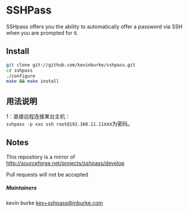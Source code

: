 # SSHPass

SSHpass offers you the ability to automatically offer a password via SSH when
you are prompted for it.

## Install

```bash
git clone git://github.com/kevinburke/sshpass.git
cd sshpass
./configure
make && make install
```
## 用法说明  
1：直接远程连接某台主机：  
`sshpass -p xxx ssh root@192.168.11.11`xxx为密码。  


## Notes

This repository is a mirror of http://sourceforge.net/projects/sshpass/develop

Pull requests will not be accepted

##### Maintainers

kevin burke <kev+sshpass@inburke.com>
